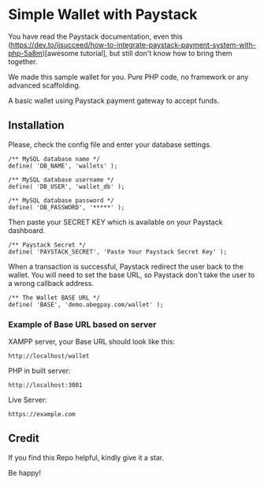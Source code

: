 # Simple Wallet with Paystack

You have read the Paystack documentation, even this (https://dev.to/ijsucceed/how-to-integrate-paystack-payment-system-with-php-5a8m)[awesome tutorial], but still don't know how to bring them together.

We made this sample wallet for you. Pure PHP code, no framework or any advanced scaffolding.

A basic wallet using Paystack payment gateway to accept funds.

## Installation
Please, check the config file and enter your database settings.

```
/** MySQL database name */
define( 'DB_NAME', 'wallets' );

/** MySQL database username */
define( 'DB_USER', 'wallet_db' );

/** MySQL database password */
define( 'DB_PASSWORD', '*****' );
```

Then paste your SECRET KEY which is available on your Paystack dashboard.

```
/** Paystack Secret */
define( 'PAYSTACK_SECRET', 'Paste Your Paystack Secret Key' );
```

When a transaction is successful, Paystack redirect the user back to the wallet. You will need to set the base URL, so Paystack don't take the user to a wrong callback address.

```
/** The Wallet BASE URL */
define( 'BASE', 'demo.abegpay.com/wallet' );
```

### Example of Base URL based on server

XAMPP server, your Base URL should look like this: 
```
http://localhost/wallet
```

PHP in built server:
```
http://localhost:3001
```

Live Server:
```
https://example.com
```

## Credit
If you find this Repo helpful, kindly give it a star.

Be happy!

